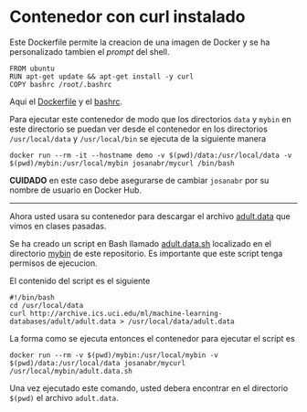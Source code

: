 # Contenedor con curl instalado

Este Dockerfile permite la creacion de una imagen de Docker y se ha personalizado tambien el *prompt* del shell.

```
FROM ubuntu
RUN apt-get update && apt-get install -y curl
COPY bashrc /root/.bashrc
```

Aqui el [Dockerfile](Dockerfile) y el [bashrc](bashrc).

Para ejecutar este contenedor de modo que los directorios `data` y `mybin` en este directorio se puedan ver desde el contenedor en los directorios `/usr/local/data` y `/usr/local/bin` se ejecuta de la siguiente manera

```
docker run --rm -it --hostname demo -v $(pwd)/data:/usr/local/data -v $(pwd)/mybin:/usr/local/mybin josanabr/mycurl /bin/bash
```

**CUIDADO** en este caso debe asegurarse de cambiar `josanabr` por su nombre de usuario en Docker Hub.

---

Ahora usted usara su contenedor para descargar el archivo [adult.data](http://archive.ics.uci.edu/ml/machine-learning-databases/adult/adult.data) que vimos en clases pasadas.

Se ha creado un script en Bash llamado [adult.data.sh](mybin/adult.data.sh) localizado en el directorio [mybin](mybin) de este repositorio. 
Es importante que este script tenga permisos de ejecucion. 

El contenido del script es el siguiente

```
#!/bin/bash
cd /usr/local/data
curl http://archive.ics.uci.edu/ml/machine-learning-databases/adult/adult.data > /usr/local/data/adult.data
```

La forma como se ejecuta entonces el contenedor para ejecutar el script es 

```
docker run --rm -v $(pwd)/mybin:/usr/local/mybin -v $(pwd)/data:/usr/local/data josanabr/mycurl /usr/local/mybin/adult.data.sh
```

Una vez ejecutado este comando, usted debera encontrar en el directorio `$(pwd)` el archivo `adult.data`.
